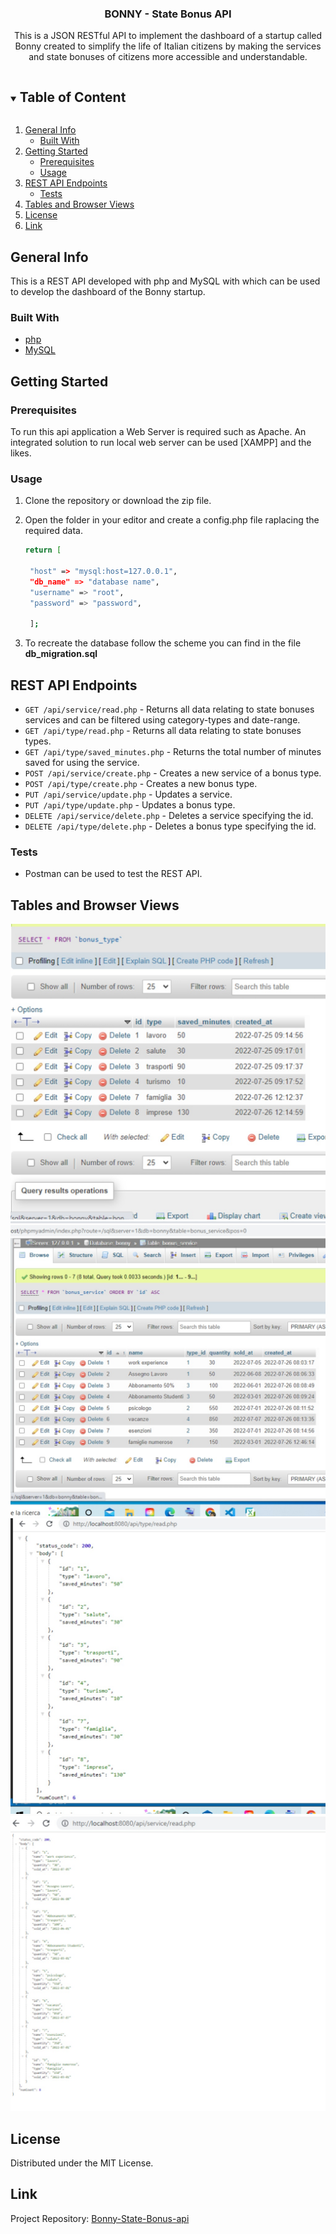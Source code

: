 <p align="center">

  <h3 align="center">BONNY - State Bonus API</h3>

  <p align="center">
   This is a JSON RESTful API to implement the dashboard of a startup called Bonny created to simplify the life of Italian citizens by making the services and state bonuses of citizens more accessible and understandable.
  </p>

</p>

<details open="open">
  <summary><h2 style="display: inline-block">Table of Content</h2></summary>
  <ol>
    <li>
      <a href="#general-info">General Info</a>
      <ul>
        <li><a href="#built-with">Built With</a></li>
      </ul>
    </li>
    <li>
      <a href="#getting-started">Getting Started</a>
      <ul>
        <li><a href="#prerequisites">Prerequisites</a></li>
        <li><a href="#usage">Usage</a></li>
      </ul>
    </li>
    <li>
      <a href="#rest-api-endpoints">REST API Endpoints</a>
      <ul>
        <li><a href="#tests">Tests</a></li>
      </ul>
    </li>
    <li><a href="#tables-and-browser-views">Tables and Browser Views</a></li>    
    <li><a href="#license">License</a></li>
    <li><a href="#link">Link</a></li>
  </ol>
</details>

## General Info
This is a REST API developed with php and MySQL with which can be used to develop the dashboard of the Bonny startup.

### Built With

- [php](https://www.php.net/)
- [MySQL](https://www.mysql.com/)

## Getting Started

### Prerequisites

To run this api application a Web Server is required such as Apache. An integrated solution to run local web server can be used [XAMPP] and the likes.

### Usage

1. Clone the repository or download the zip file.  

2. Open the folder in your editor and create a config.php file raplacing the required data.

   ```sh
   return [

    "host" => "mysql:host=127.0.0.1",
    "db_name" => "database name",
    "username" => "root",
    "password" => "password",

    ];

   ```

3. To recreate the database follow the scheme you can find in the file <strong>db_migration.sql </strong>


## REST API Endpoints

- `GET /api/service/read.php` - Returns all data relating to state bonuses services and can be filtered using category-types and date-range.   
- `GET /api/type/read.php` - Returns all data relating to state bonuses types.
- `GET /api/type/saved_minutes.php` - Returns the total number of minutes saved for using the service.
- `POST /api/service/create.php` - Creates a new service of a bonus type.
- `POST /api/type/create.php` - Creates a new bonus type.
- `PUT /api/service/update.php` - Updates a service.
- `PUT /api/type/update.php` - Updates a bonus type.
- `DELETE /api/service/delete.php` - Deletes a service specifying the id.
- `DELETE /api/type/delete.php` - Deletes a bonus type specifying the id.

### Tests

- Postman can be used to test the REST API.

## Tables and Browser Views

<img src = "assets/images/bonus-type-table.jpg" alt = "bonus-type-table">
<br>
<img src = "assets/images/bonus-service-table.jpg" alt = "bonus-service-table">
<br>
<img src = "assets/images/type-api.jpg" alt = "type-api">
<br>
<img src = "assets/images/service-api.jpg" alt = "service-api">
<br>

## License

Distributed under the MIT License.

## Link

Project Repository: [Bonny-State-Bonus-api](https://github.com/oglili/Bonny-State-Bonus-api)
